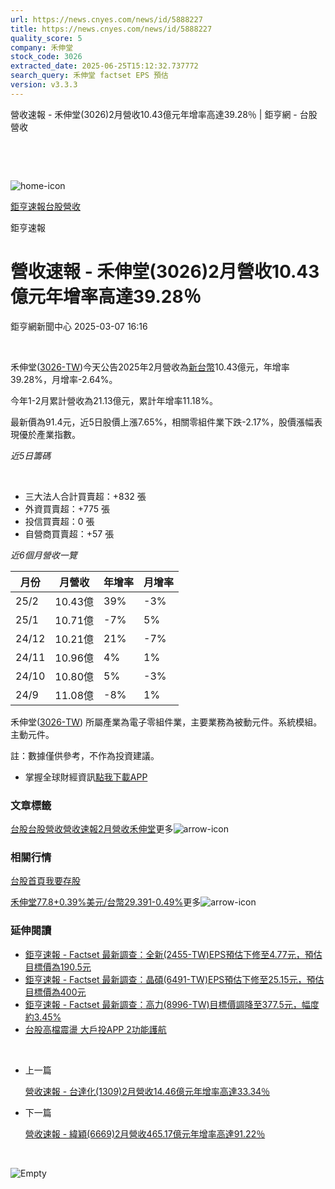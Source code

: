 ```yaml
---
url: https://news.cnyes.com/news/id/5888227
title: https://news.cnyes.com/news/id/5888227
quality_score: 5
company: 禾伸堂
stock_code: 3026
extracted_date: 2025-06-25T15:12:32.737772
search_query: 禾伸堂 factset EPS 預估
version: v3.3.3
---
```


營收速報 - 禾伸堂(3026)2月營收10.43億元年增率高達39.28％ | 鉅亨網 - 台股營收

‌

‌

![home-icon](/assets/icons/breadCrumb/symbol-icon-home.svg)

[鉅亨速報](/news/cat/anue_live)[台股營收](/news/cat/tw_revenue)

鉅亨速報

# 營收速報 - 禾伸堂(3026)2月營收10.43億元年增率高達39.28％

鉅亨網新聞中心 2025-03-07 16:16

‌

禾伸堂([3026-TW](https://www.cnyes.com/twstock/3026))今天公告2025年2月營收為[新台幣](https://invest.cnyes.com/forex/detail/usdtwd)10.43億元，年增率39.28%，月增率-2.64%。

今年1-2月累計營收為21.13億元，累計年增率11.18%。

最新價為91.4元，近5日股價上漲7.65%，相關零組件業下跌-2.17%，股價漲幅表現優於產業指數。

*近5日籌碼*

‌

* 三大法人合計買賣超：+832 張
* 外資買賣超：+775 張
* 投信買賣超：0 張
* 自營商買賣超：+57 張

*近6個月營收一覽*

| 月份 | 月營收 | 年增率 | 月增率 |
| --- | --- | --- | --- |
| 25/2 | 10.43億 | 39% | -3% |
| 25/1 | 10.71億 | -7% | 5% |
| 24/12 | 10.21億 | 21% | -7% |
| 24/11 | 10.96億 | 4% | 1% |
| 24/10 | 10.80億 | 5% | -3% |
| 24/9 | 11.08億 | -8% | 1% |

禾伸堂([3026-TW](https://www.cnyes.com/twstock/3026)) 所屬產業為電子零組件業，主要業務為被動元件。系統模組。主動元件。

註：數據僅供參考，不作為投資建議。

* 掌握全球財經資訊[點我下載APP](http://www.cnyes.com/app/?utm_source=mweb&utm_medium=HamMenuBanner&utm_campaign=fixed&utm_content=entr)

### 文章標籤

[台股](https://news.cnyes.com/tag/台股 "台股")[台股營收](https://news.cnyes.com/tag/台股營收 "台股營收")[營收速報](https://news.cnyes.com/tag/營收速報 "營收速報")[2月營收](https://news.cnyes.com/tag/2月營收 "2月營收")[禾伸堂](https://news.cnyes.com/tag/禾伸堂 "禾伸堂")更多![arrow-icon](/assets/icons/arrows/arrow-down.svg)

### 相關行情

[台股首頁](https://www.cnyes.com/twstock)[我要存股](https://supr.link/8OHaU)

[禾伸堂77.8+0.39%](https://www.cnyes.com/twstock/3026)[美元/台幣29.391-0.49%](https://invest.cnyes.com/forex/detail/USDTWD)更多![arrow-icon](/assets/icons/arrows/arrow-down.svg)

### 延伸閱讀

* [鉅亨速報 - Factset 最新調查：全新(2455-TW)EPS預估下修至4.77元，預估目標價為190.5元](/news/id/5888128)
* [鉅亨速報 - Factset 最新調查：晶碩(6491-TW)EPS預估下修至25.15元，預估目標價為400元](/news/id/5888127)
* [鉅亨速報 - Factset 最新調查：高力(8996-TW)目標價調降至377.5元，幅度約3.45%](/news/id/5888126)
* [台股高檔震盪 大戶投APP 2功能護航](/news/id/5887893)

‌

* 上一篇

  [營收速報 - 台達化(1309)2月營收14.46億元年增率高達33.34％](/news/id/5889212)
* 下一篇

  [營收速報 - 緯穎(6669)2月營收465.17億元年增率高達91.22％](/news/id/5887507)

‌

![Empty](/assets/icons/skeleton/empty-image.svg)

‌